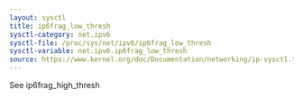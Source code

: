 ```yaml
---
layout: sysctl
title: ip6frag_low_thresh
sysctl-category: net.ipv6
sysctl-file: /proc/sys/net/ipv6/ip6frag_low_thresh
sysctl-variable: net.ipv6.ip6frag_low_thresh
source: https://www.kernel.org/doc/Documentation/networking/ip-sysctl.txt
---
```

See ip6frag_high_thresh

